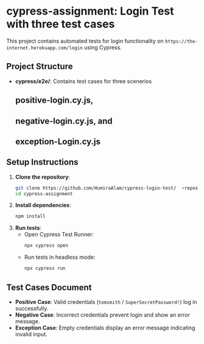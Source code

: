 # cypress-assignment: Login Test with three test cases

This project contains automated tests for login functionality on `https://the-internet.herokuapp.com/login` using Cypress.

## Project Structure

- **cypress/e2e/**: Contains test cases for three scenerios
  ## positive-login.cy.js,
  ## negative-login.cy.js, and
  ## exception-Login.cy.js

## Setup Instructions

1. **Clone the repository**:
   ```bash
   git clone https://github.com/HumiraAlam/cypress-login-test/  <repository_link>
   cd cypress-assignment
   ```
2. **Install dependencies**:
   ```bash
   npm install
   ```
3. **Run tests**:
   - Open Cypress Test Runner:
     ```bash
     npx cypress open
     ```
   - Run tests in headless mode:
     ```bash
     npx cypress run
     ```

## Test Cases Document

- **Positive Case**: Valid credentials (`tomsmith` / `SuperSecretPassword!`) log in successfully.
- **Negative Case**: Incorrect credentials prevent login and show an error message.
- **Exception Case**: Empty credentials display an error message indicating invalid input.
